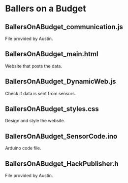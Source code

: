 # Ballers on a Budget

## BallersOnABudget_communication.js

File provided by Austin.

## BallersOnABudget_main.html

Website that posts the data.

## BallersOnABudget_DynamicWeb.js

Check if data is sent from sensors.

## BallersOnABudget_styles.css

Design and style the website.

## BallersOnABudget_SensorCode.ino

Arduino code file.

## BallersOnABudget_HackPublisher.h

File provided by Austin.
